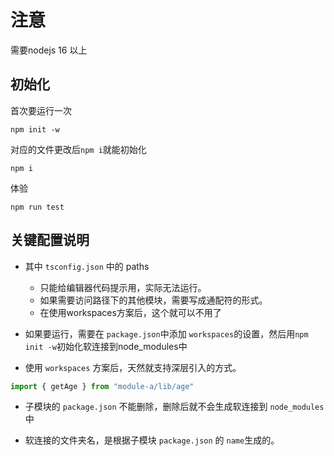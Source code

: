 # 注意
需要nodejs 16 以上

## 初始化
首次要运行一次
```
npm init -w
```
对应的文件更改后```npm i```就能初始化
```
npm i 
```

体验
```
npm run test
```

## 关键配置说明
- 其中 ```tsconfig.json``` 中的 paths 
  - 只能给编辑器代码提示用，实际无法运行。
  - 如果需要访问路径下的其他模块，需要写成通配符的形式。
  - 在使用workspaces方案后，这个就可以不用了

- 如果要运行，需要在 ```package.json```中添加 ```workspaces```的设置，然后用```npm init -w```初始化软连接到node_modules中

- 使用 ```workspaces``` 方案后，天然就支持深层引入的方式。
```js
import { getAge } from "module-a/lib/age"
```

- 子模块的 ```package.json``` 不能删除，删除后就不会生成软连接到 ```node_modules```中

- 软连接的文件夹名，是根据子模块 ```package.json``` 的 ```name```生成的。



